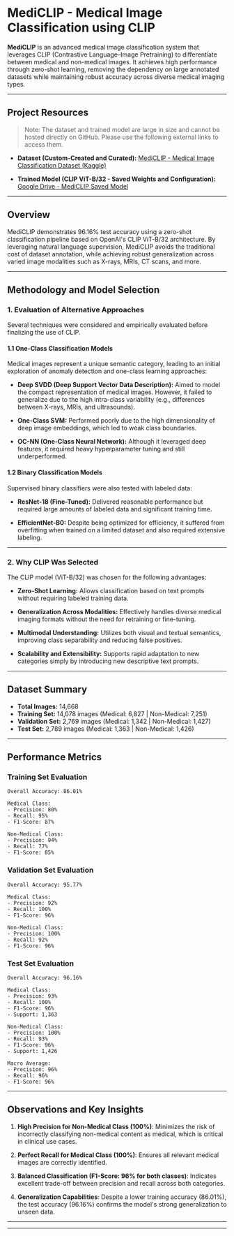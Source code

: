 # MediCLIP - Medical Image Classification using CLIP

**MediCLIP** is an advanced medical image classification system that leverages CLIP (Contrastive Language–Image Pretraining) to differentiate between medical and non-medical images. It achieves high performance through zero-shot learning, removing the dependency on large annotated datasets while maintaining robust accuracy across diverse medical imaging types.

---

## Project Resources

> Note: The dataset and trained model are large in size and cannot be hosted directly on GitHub. Please use the following external links to access them.

* **Dataset (Custom-Created and Curated):**
  [MediCLIP - Medical Image Classification Dataset (Kaggle)](https://www.kaggle.com/datasets/tiwariar273/mediclip-medical-image-classification-dataset)

* **Trained Model (CLIP ViT-B/32 - Saved Weights and Configuration):**
  [Google Drive - MediCLIP Saved Model](https://www.kaggle.com/models/tiwariar273/mediclip-medical-image-classification-using-clip/)

---

## Overview

MediCLIP demonstrates 96.16% test accuracy using a zero-shot classification pipeline based on OpenAI's CLIP ViT-B/32 architecture. By leveraging natural language supervision, MediCLIP avoids the traditional cost of dataset annotation, while achieving robust generalization across varied image modalities such as X-rays, MRIs, CT scans, and more.

---

## Methodology and Model Selection

### 1. Evaluation of Alternative Approaches

Several techniques were considered and empirically evaluated before finalizing the use of CLIP.

#### 1.1 One-Class Classification Models

Medical images represent a unique semantic category, leading to an initial exploration of anomaly detection and one-class learning approaches:

* **Deep SVDD (Deep Support Vector Data Description):**
  Aimed to model the compact representation of medical images. However, it failed to generalize due to the high intra-class variability (e.g., differences between X-rays, MRIs, and ultrasounds).

* **One-Class SVM:**
  Performed poorly due to the high dimensionality of deep image embeddings, which led to weak class boundaries.

* **OC-NN (One-Class Neural Network):**
  Although it leveraged deep features, it required heavy hyperparameter tuning and still underperformed.

#### 1.2 Binary Classification Models

Supervised binary classifiers were also tested with labeled data:

* **ResNet-18 (Fine-Tuned):**
  Delivered reasonable performance but required large amounts of labeled data and significant training time.

* **EfficientNet-B0:**
  Despite being optimized for efficiency, it suffered from overfitting when trained on a limited dataset and also required extensive labeling.

---

### 2. Why CLIP Was Selected

The CLIP model (ViT-B/32) was chosen for the following advantages:

* **Zero-Shot Learning:**
  Allows classification based on text prompts without requiring labeled training data.

* **Generalization Across Modalities:**
  Effectively handles diverse medical imaging formats without the need for retraining or fine-tuning.

* **Multimodal Understanding:**
  Utilizes both visual and textual semantics, improving class separability and reducing false positives.

* **Scalability and Extensibility:**
  Supports rapid adaptation to new categories simply by introducing new descriptive text prompts.

---

## Dataset Summary

* **Total Images:** 14,668
* **Training Set:** 14,078 images (Medical: 6,827 | Non-Medical: 7,251)
* **Validation Set:** 2,769 images (Medical: 1,342 | Non-Medical: 1,427)
* **Test Set:** 2,789 images (Medical: 1,363 | Non-Medical: 1,426)

---

## Performance Metrics

### Training Set Evaluation

```
Overall Accuracy: 86.01%

Medical Class:
- Precision: 80%
- Recall: 95%
- F1-Score: 87%

Non-Medical Class:
- Precision: 94%
- Recall: 77%
- F1-Score: 85%
```

### Validation Set Evaluation

```
Overall Accuracy: 95.77%

Medical Class:
- Precision: 92%
- Recall: 100%
- F1-Score: 96%

Non-Medical Class:
- Precision: 100%
- Recall: 92%
- F1-Score: 96%
```

### Test Set Evaluation

```
Overall Accuracy: 96.16%

Medical Class:
- Precision: 93%
- Recall: 100%
- F1-Score: 96%
- Support: 1,363

Non-Medical Class:
- Precision: 100%
- Recall: 93%
- F1-Score: 96%
- Support: 1,426

Macro Average:
- Precision: 96%
- Recall: 96%
- F1-Score: 96%
```
---

## Observations and Key Insights

1. **High Precision for Non-Medical Class (100%)**: Minimizes the risk of incorrectly classifying non-medical content as medical, which is critical in clinical use cases.

2. **Perfect Recall for Medical Class (100%)**: Ensures all relevant medical images are correctly identified.

3. **Balanced Classification (F1-Score: 96% for both classes)**: Indicates excellent trade-off between precision and recall across both categories.

4. **Generalization Capabilities**: Despite a lower training accuracy (86.01%), the test accuracy (96.16%) confirms the model's strong generalization to unseen data.

---



---


